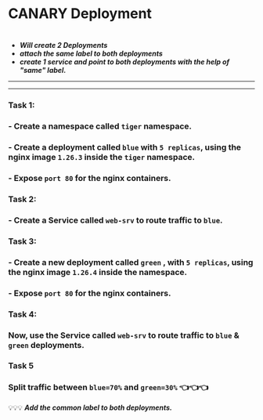 # **CANARY Deployment**

#
-  _**Will create 2 Deployments**_ 
- _**attach the same label to both deployments**_
- _**create 1 service and point to both deployments with the help of "same" label.**_
---
---
### Task 1:
### - Create a namespace called `tiger` namespace.
### - Create a deployment called `blue` with `5 replicas`, using the nginx image `1.26.3` inside the `tiger` namespace.
### - Expose `port 80` for the nginx containers.
### Task 2:
### - Create a Service called `web-srv` to route traffic to `blue`.
### Task 3:
### - Create a new deployment called `green` , with `5 replicas`, using the nginx image `1.26.4` inside the namespace.
### - Expose `port 80` for the nginx containers.
### Task 4:
### Now, use the Service called `web-srv` to route traffic to `blue` & `green` deployments.

### Task 5
### Split traffic between `blue=70%` and `green=30%`   👈👈👈

 💡💡💡 _**Add the common label to both deployments.**_
